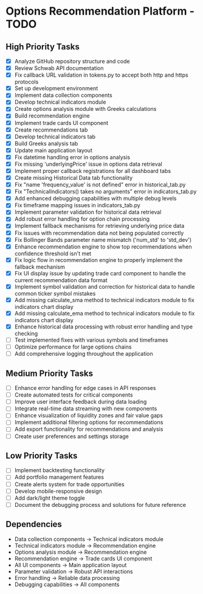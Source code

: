 # Options Recommendation Platform - TODO

## High Priority Tasks

- [x] Analyze GitHub repository structure and code
- [x] Review Schwab API documentation
- [x] Fix callback URL validation in tokens.py to accept both http and https protocols
- [x] Set up development environment
- [x] Implement data collection components
- [x] Develop technical indicators module
- [x] Create options analysis module with Greeks calculations
- [x] Build recommendation engine
- [x] Implement trade cards UI component
- [x] Create recommendations tab
- [x] Develop technical indicators tab
- [x] Build Greeks analysis tab
- [x] Update main application layout
- [x] Fix datetime handling error in options analysis
- [x] Fix missing 'underlyingPrice' issue in options data retrieval
- [x] Implement proper callback registrations for all dashboard tabs
- [x] Create missing Historical Data tab functionality
- [x] Fix "name 'frequency_value' is not defined" error in historical_tab.py
- [x] Fix "TechnicalIndicators() takes no arguments" error in indicators_tab.py
- [x] Add enhanced debugging capabilities with multiple debug levels
- [x] Fix timeframe mapping issues in indicators_tab.py
- [x] Implement parameter validation for historical data retrieval
- [x] Add robust error handling for option chain processing
- [x] Implement fallback mechanisms for retrieving underlying price data
- [x] Fix issues with recommendation data not being populated correctly
- [x] Fix Bollinger Bands parameter name mismatch ('num_std' to 'std_dev')
- [x] Enhance recommendation engine to show top recommendations when confidence threshold isn't met
- [x] Fix logic flow in recommendation engine to properly implement the fallback mechanism
- [x] Fix UI display issue by updating trade card component to handle the current recommendation data format
- [x] Implement symbol validation and correction for historical data to handle common ticker symbol mistakes
- [x] Add missing calculate_sma method to technical indicators module to fix indicators chart display
- [x] Add missing calculate_ema method to technical indicators module to fix indicators chart display
- [x] Enhance historical data processing with robust error handling and type checking
- [ ] Test implemented fixes with various symbols and timeframes
- [ ] Optimize performance for large options chains
- [ ] Add comprehensive logging throughout the application

## Medium Priority Tasks

- [ ] Enhance error handling for edge cases in API responses
- [ ] Create automated tests for critical components
- [ ] Improve user interface feedback during data loading
- [ ] Integrate real-time data streaming with new components
- [ ] Enhance visualization of liquidity zones and fair value gaps
- [ ] Implement additional filtering options for recommendations
- [ ] Add export functionality for recommendations and analysis
- [ ] Create user preferences and settings storage

## Low Priority Tasks

- [ ] Implement backtesting functionality
- [ ] Add portfolio management features
- [ ] Create alerts system for trade opportunities
- [ ] Develop mobile-responsive design
- [ ] Add dark/light theme toggle
- [ ] Document the debugging process and solutions for future reference

## Dependencies

- Data collection components → Technical indicators module
- Technical indicators module → Recommendation engine
- Options analysis module → Recommendation engine
- Recommendation engine → Trade cards UI component
- All UI components → Main application layout
- Parameter validation → Robust API interactions
- Error handling → Reliable data processing
- Debugging capabilities → All components
